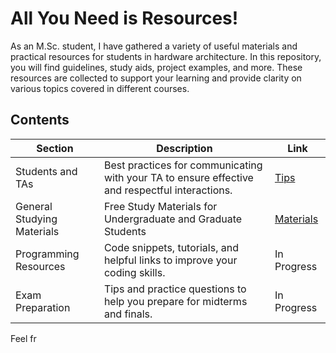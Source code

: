 # All You Need is Resources!

As an M.Sc. student, I have gathered a variety of useful materials and practical resources for students in hardware architecture. In this repository, you will find guidelines, study aids, project examples, and more. These resources are collected to support your learning and provide clarity on various topics covered in different courses.

## Contents

| Section                | Description                                                             | Link                                |
|------------------------|-------------------------------------------------------------------------|-------------------------------------|
| Students and TAs       | Best practices for communicating with your TA to ensure effective and respectful interactions. | [Tips]([https://example.com/communication-guidelines](https://github.com/llgelarall/TA-Guidelines/blob/main/StudentsAndTAs.md)) |
| General Studying Materials        | Free Study Materials for Undergraduate and Graduate Students | [Materials]([https://example.com/study-materials](https://github.com/llgelarall/TA-Guidelines/blob/main/General-Material.md)) |
| Programming Resources   | Code snippets, tutorials, and helpful links to improve your coding skills. | In Progress |
| Exam Preparation        | Tips and practice questions to help you prepare for midterms and finals. | In Progress |

Feel fr
